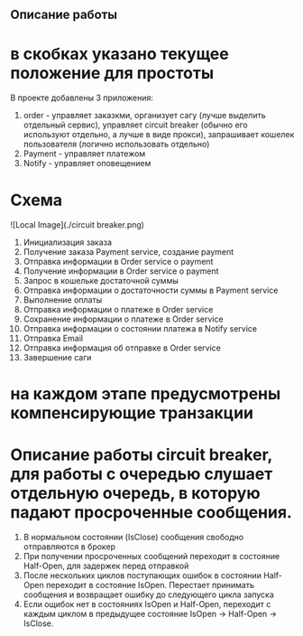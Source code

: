 ## Описание работы 
# в скобках указано текущее положение для простоты
В проекте добавлены 3 приложения:
  1. order - управляет заказкми, организует сагу (лучше выделить отдельный сервис), управляет circuit breaker (обычно его используют отдельно, а лучше в виде прокси), запрашивает кошелек пользователя (логично использовать отдельно)
  2. Payment - управляет платежом
  3. Notify - управляет оповещением

# Схема
![Local Image](./circuit breaker.png)

1. Инициализация заказа
2. Получение заказа Payment service, создание payment
3. Отправка информации в Order service о payment
4. Получение информации в Order service о payment
5. Запрос в кошельке достаточной суммы
6. Отправка информации о достаточности суммы в Payment service
7. Выполнение оплаты
8. Отправка информации о платеже в Order service
9. Сохранение информации о платеже в Order service
10. Отправка информации о состоянии платежа в Notify service
11. Отправка Email
12. Отправка информация об отправке в Order service
13. Завершение саги

# на каждом этапе предусмотрены компенсирующие транзакции

# Описание работы circuit breaker, для работы с очередью слушает отдельную очередь, в которую падают просроченные сообщения.

  1. В нормальном состоянии (IsClose) сообщения свободно отправляются в брокер
  2. При получении просроченных сообщений переходит в состояние Half-Open, для задержек перед отправкой
  3. После нескольких циклов поступающих ошибок в состоянии Half-Open переходит в состояние IsOpen. Перестает принимать сообщения и возвращает ошибку до следующего цикла запуска
  4. Если ощибок нет в состояниях IsOpen и Half-Open, переходит с каждым циклом в предыдущее состояние IsOpen -> Half-Open -> IsClose.
